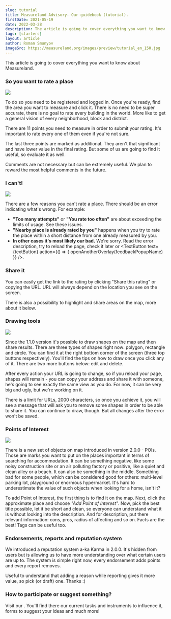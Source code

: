 ```yaml
---
slug: tutorial
title: Measureland Advisory. Our guidebook (tutorial).
firstDate: 2021-05-19
date: 2022-03-28
description: The article is going to cover everything you want to know about Measureland.
tags: [starters]
layout: article
author: Roman Smunyov
imageSrc: https://measureland.org/images/preview/tutorial_en_150.jpg
---
```


<script>
    import TextLink from "$lib/components/ui-elements/TextLink.svelte";
    import TextButton from "$lib/components/ui-elements/TextButton.svelte";
    import { openAnotherOverlay } from '$lib/utilities/helpers.js';
    import Summary from "$lib/components/Article/Summary.svelte";
    import Image from "$lib/components/Article/Image.svelte";

    const feedbackPopupName = 'feedbackPopup';
    const textButton = 'submit a special form';
</script>

This article is going to cover everything you want to know about Measureland.

<Summary
    text="Register and verify your email to measure land. Evaluate every point in the quiz, it's important. Comments can be extremely useful."
/>

### So you want to rate a place

<Image src="tutorial_gif-en.gif" caption="All inputs on the image are completely random." />

To do so you need to be registered and logged in. Once you're ready, find the area you want to measure and click it. There is no need to be super accurate, there is no goal to rate every building in the world. More like to get a general vision of every neighborhood, block and district.

There are 11 points you need to measure in order to submit your rating. It's important to rate every one of them even if you're not sure. <TextLink href="https://en.wikipedia.org/wiki/Wisdom_of_the_crowd" blank={true} text="Take a wild guess!" />

The last three points are marked as additional. They aren't that significant and have lower value in the final rating. But some of us are going to find it useful, so evaluate it as well.

Comments are not necessary but can be extremely useful. We plan to reward the most helpful comments in the future.

### I can't!

<Image src="tutorial_error-en.jpg" caption="You can mouseover yellow icon to get additional information." />

There are a few reasons you can't rate a place. There should be an error indicating what's wrong. For example:

- **"Too many attempts"** or **"You rate too often"** are about exceeding the limits of usage. See <TextLink href="../how-to-become-citizen/" text="how to resolve" /> these issues.
- **"Nearby place is already rated by you"** happens when you try to rate the place within a short distance from one already measured by you.
- **In other cases it's most likely our bad.** We're sorry. Read the error description, try to reload the page, check it later or <TextButton text={textButton} action={() => { openAnotherOverlay(feedbackPopupName) }} />.


### Share it
You can easily get the link to the rating by clicking "Share this rating" or copying the URL. URL will always depend on the location you see on the screen.

There is also a possibility to highlight and share areas on the map, more about it below.


### Drawing tools

<Image src="tutorial_draw-en.jpg" caption="Highlighted areas will persists after reload." />

Since the 1.1.0 version it's possible to draw shapes on the map and then share results. There are three types of shapes right now: polygon, rectangle and circle. You can find it at the right bottom corner of the screen (three top buttons respectively). You'll find the tips on how to draw once you click any of it. There are two more buttons below: edit and delete.

After every action your URL is going to change, so if you reload your page, shapes will remain - you can copy your address and share it with someone, he's going to see exactly the same view as you do. For now, it can be very big and ugly, but we're working on it.

There is a limit for URLs, 2000 characters, so once you achieve it, you will see a message that will ask you to remove some shapes in order to be able to share it. You can continue to draw, though. But all changes after the error won't be saved.

### Points of Interest

<Image src="tutorial_gif_poi-en.gif" caption="All inputs on the image are completely random." />

There is a new set of objects on map introduced in version 2.0.0 - POIs. Those are marks you want to put on the places important in terms of searching for accommodation. It can be something negative, like some noisy construction site or an air polluting factory or positive, like a quiet and clean alley or a beach. It can also be something in the middle. Something bad for some people, which can be considered good for others: multi-level parking lot, playground or enormous hypermarket. It's hard to underestimate the value of such objects when looking for a home, isn't it?

To add Point of Interest, the first thing is to find it on the map. Next, click the approximate place and choose *"Add Point of Interest"*. Now, pick the best title possible, let it be short and clean, so everyone can understand what it is without looking into the description. And for description, put there relevant information: cons, pros, radius of affecting and so on. Facts are the best! Tags can be useful too.

### Endorsements, reports and reputation system
We introduced a reputation system a-ka Karma in 2.0.0. It's hidden from users but is allowing us to have more understanding over what certain users are up to. The system is simple right now, every endorsement adds points and every report removes.

Useful to understand that adding a reason while reporting gives it more value, so pick (or draft) one. Thanks :)

### How to participate or suggest something?
Visit our <TextLink href="../../community" blank={false} text="community page" />. You'll find there our current tasks and instruments to influence it, forms to suggest your ideas and much more!
